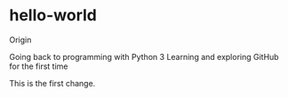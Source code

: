 # hello-world
Origin

Going back to programming with Python 3
Learning and exploring GitHub for the first time

This is the first change.
